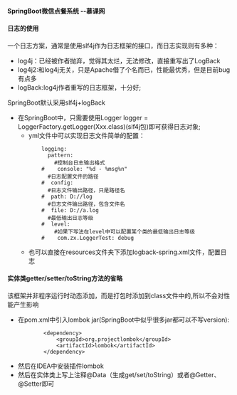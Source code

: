 #### SpringBoot微信点餐系统 --慕课网

#### 日志的使用 
一个日志方案，通常是使用slf4j作为日志框架的接口，而日志实现则有多种：
* log4j：已经被作者抛弃，觉得其太烂，无法修改，直接重写出了LogBack
* log4j2:和log4j无关，只是Apache借了个名而已，性能最优秀，但是目前bug有点多
* logBack:log4j作者重写的日志框架，十分好;

SpringBoot默认采用slf4j+logBack

* 在SpringBoot中，只需要使用Logger logger = LoggerFactory.getLogger(Xxx.class)(sif4j包)即可获得日志对象;
    * yml文件中可以实现日志文件简单的配置：
        ~~~
            logging:
              pattern:
                #控制台日志输出格式
            #    console: "%d - %msg%n"
              #日志配置文件的路径
            #  config:
              #日志文件输出路径，只是路径名
            #  path: D://log
              #日志文件输出路径，包含文件名
            #  file: D://a.log
              #最低输出日志等级
            #  level:
                #如果下写法在level中可以配置某个类的最低输出日志等级
            #    com.zx.LoggerTest: debug
        ~~~
    * 也可以直接在resources文件夹下添加logback-spring.xml文件，配置日志

#### 实体类getter/setter/toString方法的省略
该框架并非程序运行时动态添加，而是打包时添加到class文件中的,所以不会对性能产生影响
* 在pom.xml中引入lombok jar(SpringBoot中似乎很多jar都可以不写version):
    ~~~
            <dependency>
                <groupId>org.projectlombok</groupId>
                <artifactId>lombok</artifactId>
            </dependency>
    ~~~
* 然后在IDEA中安装插件lombok
* 然后在实体类上写上注释@Data（生成get/set/toString）或者@Getter、@Setter即可

